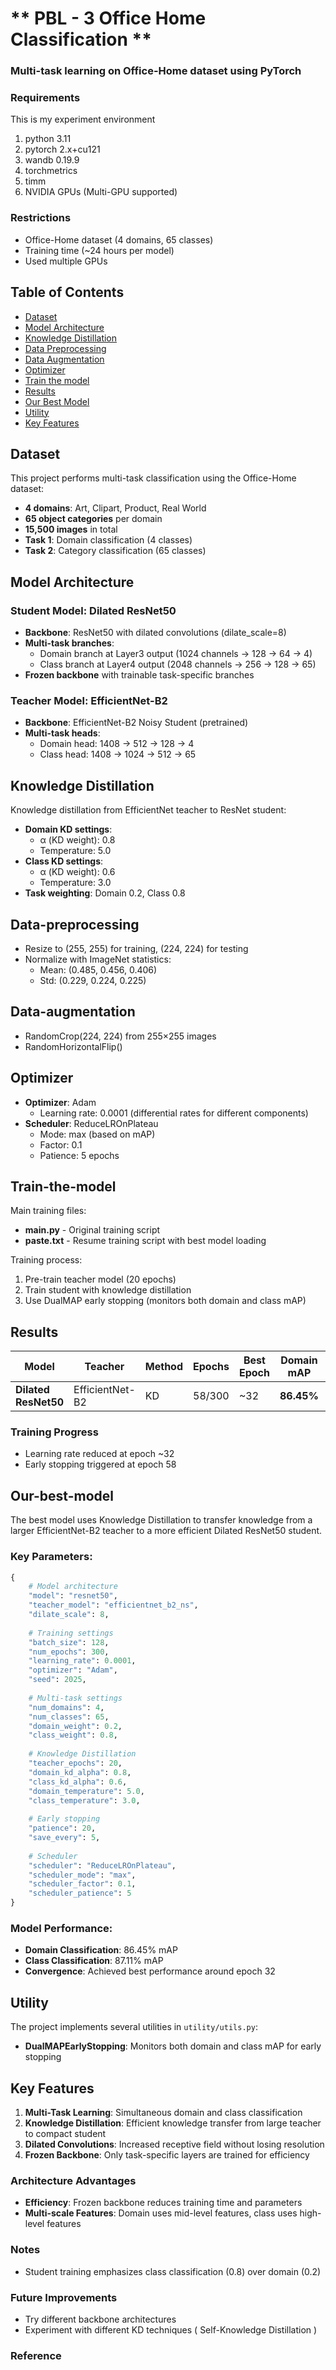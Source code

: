 # ** PBL - 3 Office Home Classification **
### Multi-task learning on Office-Home dataset using PyTorch 


### Requirements
This is my experiment environment
1. python 3.11
2. pytorch 2.x+cu121
3. wandb 0.19.9
4. torchmetrics
5. timm
6. NVIDIA GPUs (Multi-GPU supported)


### Restrictions
- Office-Home dataset (4 domains, 65 classes)
- Training time (~24 hours per model)
- Used multiple GPUs


## Table of Contents
- [Dataset](#Dataset)
- [Model Architecture](#Model-Architecture)
- [Knowledge Distillation](#Knowledge-Distillation)
- [Data Preprocessing](#Data-preprocessing)
- [Data Augmentation](#Data-augmentation)
- [Optimizer](#Optimizer)
- [Train the model](#Train-the-model)
- [Results](#Results)
- [Our Best Model](#Our-best-model)
- [Utility](#Utility)
- [Key Features](#Key-Features)


## Dataset
This project performs multi-task classification using the Office-Home dataset:
- **4 domains**: Art, Clipart, Product, Real World
- **65 object categories** per domain
- **15,500 images** in total
- **Task 1**: Domain classification (4 classes)
- **Task 2**: Category classification (65 classes)

## Model Architecture


### Student Model: Dilated ResNet50
- **Backbone**: ResNet50 with dilated convolutions (dilate_scale=8)
- **Multi-task branches**:
  - Domain branch at Layer3 output (1024 channels → 128 → 64 → 4)
  - Class branch at Layer4 output (2048 channels → 256 → 128 → 65)
- **Frozen backbone** with trainable task-specific branches


### Teacher Model: EfficientNet-B2
- **Backbone**: EfficientNet-B2 Noisy Student (pretrained)
- **Multi-task heads**:
  - Domain head: 1408 → 512 → 128 → 4
  - Class head: 1408 → 1024 → 512 → 65


## Knowledge Distillation
Knowledge distillation from EfficientNet teacher to ResNet student:
- **Domain KD settings**:
  - α (KD weight): 0.8
  - Temperature: 5.0
- **Class KD settings**:
  - α (KD weight): 0.6
  - Temperature: 3.0
- **Task weighting**: Domain 0.2, Class 0.8


## Data-preprocessing
- Resize to (255, 255) for training, (224, 224) for testing
- Normalize with ImageNet statistics:
  - Mean: (0.485, 0.456, 0.406)
  - Std: (0.229, 0.224, 0.225)


## Data-augmentation
- RandomCrop(224, 224) from 255×255 images
- RandomHorizontalFlip()


## Optimizer
- **Optimizer**: Adam
  - Learning rate: 0.0001 (differential rates for different components)
- **Scheduler**: ReduceLROnPlateau
  - Mode: max (based on mAP)
  - Factor: 0.1
  - Patience: 5 epochs


## Train-the-model
Main training files:
- **main.py** - Original training script
- **paste.txt** - Resume training script with best model loading


Training process:
1. Pre-train teacher model (20 epochs) 
2. Train student with knowledge distillation
3. Use DualMAP early stopping (monitors both domain and class mAP)


## Results
| Model | Teacher | Method | Epochs | Best Epoch | Domain mAP | Class mAP | Runtime |
|-------|---------|--------|--------|------------|------------|-----------|---------|
| **Dilated ResNet50** | EfficientNet-B2 | KD | 58/300 | ~32 | **86.45%** | **87.11%** | ~3h 10m |


### Training Progress
- Learning rate reduced at epoch ~32
- Early stopping triggered at epoch 58


## Our-best-model
The best model uses Knowledge Distillation to transfer knowledge from a larger EfficientNet-B2 teacher to a more efficient Dilated ResNet50 student.


### Key Parameters:
```python
{
    # Model architecture
    "model": "resnet50",
    "teacher_model": "efficientnet_b2_ns",
    "dilate_scale": 8,
    
    # Training settings
    "batch_size": 128,
    "num_epochs": 300,
    "learning_rate": 0.0001,
    "optimizer": "Adam",
    "seed": 2025,
    
    # Multi-task settings
    "num_domains": 4,
    "num_classes": 65,
    "domain_weight": 0.2,
    "class_weight": 0.8,
    
    # Knowledge Distillation
    "teacher_epochs": 20,
    "domain_kd_alpha": 0.8,
    "class_kd_alpha": 0.6,
    "domain_temperature": 5.0,
    "class_temperature": 3.0,
    
    # Early stopping
    "patience": 20,
    "save_every": 5,
    
    # Scheduler
    "scheduler": "ReduceLROnPlateau",
    "scheduler_mode": "max",
    "scheduler_factor": 0.1,
    "scheduler_patience": 5
}
```

### Model Performance:
- **Domain Classification**: 86.45% mAP
- **Class Classification**: 87.11% mAP
- **Convergence**: Achieved best performance around epoch 32



## Utility
The project implements several utilities in `utility/utils.py`:
- **DualMAPEarlyStopping**: Monitors both domain and class mAP for early stopping




## Key Features
1. **Multi-Task Learning**: Simultaneous domain and class classification
2. **Knowledge Distillation**: Efficient knowledge transfer from large teacher to compact student
3. **Dilated Convolutions**: Increased receptive field without losing resolution
4. **Frozen Backbone**: Only task-specific layers are trained for efficiency




### Architecture Advantages
- **Efficiency**: Frozen backbone reduces training time and parameters
- **Multi-scale Features**: Domain uses mid-level features, class uses high-level features




### Notes
- Student training emphasizes class classification (0.8) over domain (0.2)




### Future Improvements
- Try different backbone architectures
- Experiment with different KD techniques ( Self-Knowledge Distillation )




### Reference

